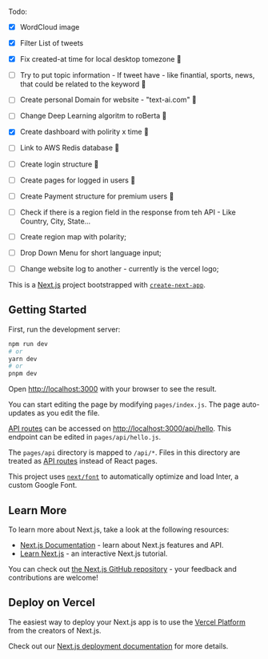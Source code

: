 
Todo:
- [x] WordCloud image 
- [x] Filter List of tweets
- [x] Fix created-at time for local desktop tomezone :tada:
- [ ] Try to put topic information - If tweet have - like finantial, sports, news, that could be related to the keyword :tada:
- [ ] Create personal Domain for website - "text-ai.com" :tada:
- [ ] Change Deep Learning algoritm to roBerta :tada:
- [x] Create dashboard with polirity x time :tada:
- [ ] Link to AWS Redis database :tada:
- [ ] Create login structure :tada:
- [ ] Create pages for logged in users :tada:
- [ ] Create Payment structure for premium users :tada:
- [ ] Check if there is a region field in the response from teh API - Like Country, City, State...
- [ ] Create region map with polarity;
- [ ] Drop Down Menu for short language input;
- [ ] Change website log to another - currently is the vercel logo;



This is a [Next.js](https://nextjs.org/) project bootstrapped with [`create-next-app`](https://github.com/vercel/next.js/tree/canary/packages/create-next-app).

## Getting Started

First, run the development server:

```bash
npm run dev
# or
yarn dev
# or
pnpm dev
```

Open [http://localhost:3000](http://localhost:3000) with your browser to see the result.

You can start editing the page by modifying `pages/index.js`. The page auto-updates as you edit the file.

[API routes](https://nextjs.org/docs/api-routes/introduction) can be accessed on [http://localhost:3000/api/hello](http://localhost:3000/api/hello). This endpoint can be edited in `pages/api/hello.js`.

The `pages/api` directory is mapped to `/api/*`. Files in this directory are treated as [API routes](https://nextjs.org/docs/api-routes/introduction) instead of React pages.

This project uses [`next/font`](https://nextjs.org/docs/basic-features/font-optimization) to automatically optimize and load Inter, a custom Google Font.

## Learn More

To learn more about Next.js, take a look at the following resources:

- [Next.js Documentation](https://nextjs.org/docs) - learn about Next.js features and API.
- [Learn Next.js](https://nextjs.org/learn) - an interactive Next.js tutorial.

You can check out [the Next.js GitHub repository](https://github.com/vercel/next.js/) - your feedback and contributions are welcome!

## Deploy on Vercel

The easiest way to deploy your Next.js app is to use the [Vercel Platform](https://vercel.com/new?utm_medium=default-template&filter=next.js&utm_source=create-next-app&utm_campaign=create-next-app-readme) from the creators of Next.js.

Check out our [Next.js deployment documentation](https://nextjs.org/docs/deployment) for more details.
